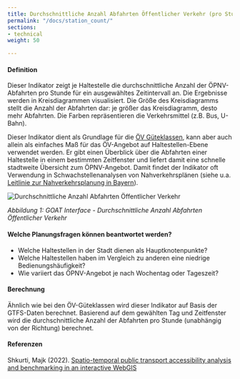```yaml
---
title: Durchschnittliche Anzahl Abfahrten Öffentlicher Verkehr (pro Stunde)
permalink: "/docs/station_count/"
sections:
- technical
weight: 50

---
```


#### Definition

Dieser Indikator zeigt je Haltestelle die durchschnittliche Anzahl der ÖPNV-Abfahrten pro Stunde für ein ausgewähltes Zeitintervall an. Die Ergebnisse werden in Kreisdiagrammen visualisiert. Die Größe des Kreisdiagramms stellt die Anzahl der Abfahrten dar: je größer das Kreisdiagramm, desto mehr Abfahrten. Die Farben repräsentieren die Verkehrsmittel (z.B. Bus, U-Bahn).

Dieser Indikator dient als Grundlage für die [ÖV Güteklassen](/docs/oev_gueteklasse/ "Dokumentation zu den ÖV-Güteklassen"), kann aber auch allein als einfaches Maß für das ÖV-Angebot auf Haltestellen-Ebene verwendet werden. Er gibt einen Überblick über die Abfahrten einer Haltestelle in einem bestimmten Zeitfenster und liefert damit eine schnelle stadtweite Übersicht zum ÖPNV-Angebot. Damit findet der Indikator oft Verwendung in Schwachstellenanalysen von Nahverkehrsplänen (siehe u.a. [Leitlinie zur Nahverkehrsplanung in Bayern](https://www.demografie-leitfaden-bayern.de/fileadmin/user_upload/demografie-leitfaden/dokumente/LEITLINIE98.pdf "Leitlinie zur Nahverkehrsplanung in Bayern")).

![Durchschnittliche Anzahl Abfahrten Öffentlicher Verkehr](/images/docs/station_count/station_count_indicator_de.webp "Durchschnittliche Anzahl Abfahrten Öffentlicher Verkehr")

_Abbildung 1: GOAT Interface - Durchschnittliche Anzahl Abfahrten Öffentlicher Verkehr_

#### Welche Planungsfragen können beantwortet werden?
- Welche Haltestellen in der Stadt dienen als Hauptknotenpunkte?
- Welche Haltestellen haben im Vergleich zu anderen eine niedrige Bedienungshäufigkeit?
- Wie variiert das ÖPNV-Angebot je nach Wochentag oder Tageszeit?
  
#### Berechnung

Ähnlich wie bei den ÖV-Güteklassen wird dieser Indikator auf Basis der GTFS-Daten berechnet. Basierend auf dem gewählten Tag und Zeitfenster wird die durchschnittliche Anzahl der Abfahrten pro Stunde (unabhängig von der Richtung) berechnet.

#### Referenzen

Shkurti, Majk (2022). [Spatio-temporal public transport accessibility analysis and benchmarking in an interactive WebGIS](https://www.researchgate.net/publication/365790691_Spatio-temporal_public_transport_accessibility_analysis_and_benchmarking_in_an_interactive_WebGIS)
